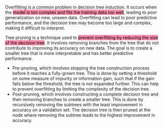 
Overfitting is a common problem in decision tree induction. It occurs when the <mark style="background: #FF5582A6;">model is too complex and fits the training data too well</mark>, leading to poor generalization on new, unseen data. Overfitting can lead to poor predictive performance, and the decision tree may become too large and complex, making it difficult to interpret.

Tree pruning is a technique used to <mark style="background: #FF5582A6;">prevent overfitting by reducing the size of the decision tree</mark>. It involves removing branches from the tree that do not contribute to improving its accuracy on new data. The goal is to create a smaller tree that is more interpretable and has better predictive performance.

- Pre-pruning, which involves stopping the tree construction process before it reaches a fully-grown tree. This is done by setting a threshold on some measure of impurity or information gain, such that if the gain falls below the threshold, the tree is not expanded further. This can help to prevent overfitting by limiting the complexity of the decision tree.
- Post-pruning, which involves constructing a complete decision tree and then removing branches to create a smaller tree. This is done by recursively removing the subtrees with the least improvement in accuracy on a validation set. The decision tree is then pruned at the node where removing the subtree leads to the highest improvement in accuracy.

